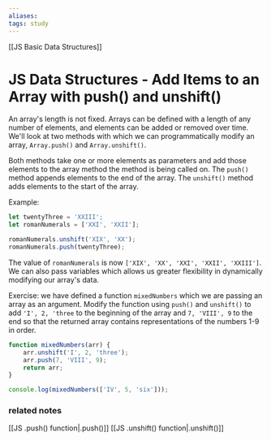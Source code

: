 ```yaml
---
aliases:
tags: study
---
```

[[JS Basic Data Structures]]
# JS Data Structures - Add Items to an Array with push() and unshift()
An array's length is not fixed. Arrays can be defined with a length of any number of elements, and elements can be added or removed over time.
We'll look at two methods with which we can programmatically modify an array, `Array.push()` and `Array.unshift()`.

Both methods take one or more elements as parameters and add those elements to the array method the method is being called on.
The `push()` method appends elements to the end of the array.
The `unshift()` method adds elements to the start of the array.

Example:

```js
let twentyThree = 'XXIII';
let romanNumerals = ['XXI', 'XXII'];

romanNumerals.unshift('XIX', 'XX');
romanNumerals.push(twentyThree);
```

The value of `romanNumerals` is now `['XIX', 'XX', 'XXI', 'XXII', 'XXIII']`.
We can also pass variables which allows us greater flexibility in dynamically modifying our array's data.

Exercise: we have defined a function `mixedNumbers` which we are passing an array as an argument. Modify the function using `push()` and `unshift()` to add `'I', 2, 'three` to the beginning of the array and `7, 'VIII', 9` to the end so that the returned array contains representations of the numbers 1-9 in order.

```js
function mixedNumbers(arr) {
	arr.unshift('I', 2, 'three');
	arr.push(7, 'VIII', 9);
	return arr;
}

console.log(mixedNumbers(['IV', 5, 'six']));
```

### related notes
[[JS .push() function|.push()]]
[[JS .unshift() function|.unshift()]]